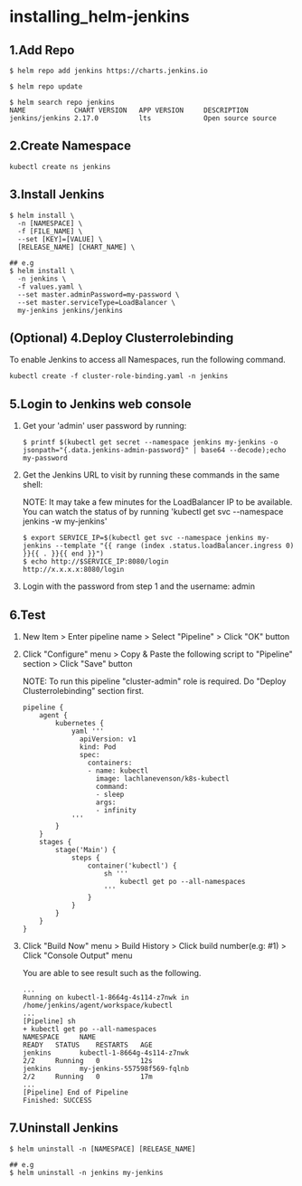 # installing_helm-jenkins

## 1.Add Repo

```
$ helm repo add jenkins https://charts.jenkins.io

$ helm repo update

$ helm search repo jenkins
NAME            CHART VERSION   APP VERSION     DESCRIPTION
jenkins/jenkins 2.17.0          lts             Open source source 
```

## 2.Create Namespace

```
kubectl create ns jenkins
```

## 3.Install Jenkins

```
$ helm install \
  -n [NAMESPACE] \
  -f [FILE_NAME] \
  --set [KEY]=[VALUE] \
  [RELEASE_NAME] [CHART_NAME] \

## e.g
$ helm install \
  -n jenkins \
  -f values.yaml \
  --set master.adminPassword=my-password \
  --set master.serviceType=LoadBalancer \
  my-jenkins jenkins/jenkins
```

## (Optional) 4.Deploy Clusterrolebinding
To enable Jenkins to access all Namespaces, run the following command.

```
kubectl create -f cluster-role-binding.yaml -n jenkins
```

## 5.Login to Jenkins web console

1. Get your 'admin' user password by running:

    ```
    $ printf $(kubectl get secret --namespace jenkins my-jenkins -o jsonpath="{.data.jenkins-admin-password}" | base64 --decode);echo
    my-password
    ```

2. Get the Jenkins URL to visit by running these commands in the same shell:

    NOTE: It may take a few minutes for the LoadBalancer IP to be available.
          You can watch the status of by running 'kubectl get svc --namespace jenkins -w my-jenkins'
  
    ```
    $ export SERVICE_IP=$(kubectl get svc --namespace jenkins my-jenkins --template "{{ range (index .status.loadBalancer.ingress 0) }}{{ . }}{{ end }}")
    $ echo http://$SERVICE_IP:8080/login
    http://x.x.x.x:8080/login
    ```

3. Login with the password from step 1 and the username: admin

## 6.Test

1. New Item > Enter pipeline name > Select "Pipeline" > Click "OK" button

2. Click "Configure" menu > Copy & Paste the following script to "Pipeline" section > Click "Save" button

    NOTE: To run this pipeline "cluster-admin" role is required. Do "Deploy Clusterrolebinding" section first.

    ```
    pipeline {
        agent {
            kubernetes {
                yaml '''
                  apiVersion: v1
                  kind: Pod
                  spec:
                    containers:
                    - name: kubectl
                      image: lachlanevenson/k8s-kubectl
                      command:
                      - sleep
                      args:
                      - infinity
                '''
            }
        }
        stages {
            stage('Main') {
                steps {
                    container('kubectl') {
                        sh '''
                            kubectl get po --all-namespaces
                        '''
                    }
                }
            }
        }
    }
    ```

3. Click "Build Now" menu > Build History > Click build number(e.g: #1) > Click "Console Output" menu

    You are able to see result such as the following.

    ```
    ...
    Running on kubectl-1-8664g-4s114-z7nwk in /home/jenkins/agent/workspace/kubectl
    ...
    [Pipeline] sh
    + kubectl get po --all-namespaces
    NAMESPACE     NAME                                                        READY   STATUS    RESTARTS   AGE
    jenkins       kubectl-1-8664g-4s114-z7nwk                                 2/2     Running   0          12s
    jenkins       my-jenkins-557598f569-fqlnb                                 2/2     Running   0          17m
    ...
    [Pipeline] End of Pipeline
    Finished: SUCCESS
    ```

## 7.Uninstall Jenkins

```
$ helm uninstall -n [NAMESPACE] [RELEASE_NAME]

## e.g
$ helm uninstall -n jenkins my-jenkins
```
